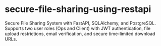 # secure-file-sharing-using-restapi
Secure File Sharing System with FastAPI, SQLAlchemy, and PostgreSQL. Supports two user roles (Ops and Client) with JWT authentication, file upload restrictions, email verification, and secure time-limited download URLs.
